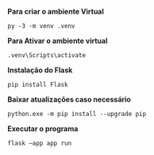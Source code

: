 **Para criar o ambiente Virtual**

```shell
py -3 -m venv .venv
```

**Para Ativar o ambiente virtual**

```shell
.venv\Scripts\activate
```

**Instalação do Flask**

```shell
pip install Flask
```

**Baixar atualizações caso necessário**

```shell
python.exe -m pip install --upgrade pip
```

**Executar o programa**

```shell
flask —app app run
```

